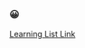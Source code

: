 ### 😀



[Learning List Link](https://github.com/keepbang/keepbang/blob/master/Llearning%20List.md)



